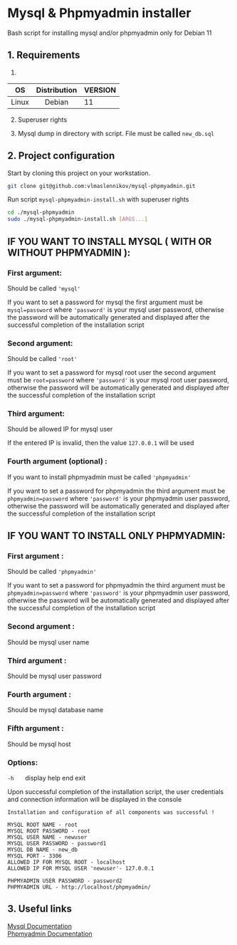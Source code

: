 # Mysql & Phpmyadmin installer

Bash script for installing mysql and/or phpmyadmin only for Debian 11

## 1. Requirements
1)
| OS    | Distribution | VERSION |
| ----- | :----------: | ------- |
| Linux |    Debian    | 11      |

2) Superuser rights

3) Mysql dump in directory with script. File must be called `new_db.sql`

## 2. Project configuration

Start by cloning this project on your workstation.

```sh
git clone git@github.com:vlmaslennikov/mysql-phpmyadmin.git
```

Run script `mysql-phpmyadmin-install.sh` with superuser rights

```sh
cd ./mysql-phpmyadmin
sudo ./mysql-phpmyadmin-install.sh [ARGS...]
```
 
## IF YOU WANT TO INSTALL MYSQL ( WITH OR WITHOUT PHPMYADMIN ):

### First argument: 
 Should be called  `'mysql'` 
  
If you want to set a password for mysql the first argument must be `mysql=password` where `'password'` is your mysql user password, otherwise the password will be automatically generated and displayed after the successful completion of the installation script

### Second argument: 
 Should be called  `'root'` 

If you want to set a password for mysql root user the second argument must be `root=password` where `'password'` is your mysql root user password, otherwise the password will be automatically generated and displayed after the successful completion of the installation script

### Third argument: 
 Should be allowed IP for mysql user
 
If the entered IP is invalid, then the value `127.0.0.1` will be used

### Fourth argument (optional) :  
 If you want to install phpmyadmin must be called `'phpmyadmin'` 
 
If you want to set a password for phpmyadmin the third argument must be `phpmyadmin=password`  where `'password'` is your phpmyadmin user password, otherwise the password will be automatically generated and displayed after the successful completion of the installation script

## IF YOU WANT TO INSTALL ONLY PHPMYADMIN:

### First argument :  
 Should be called `'phpmyadmin'` 

If you want to set a password for phpmyadmin the third argument must be `phpmyadmin=password`  where `'password'` is your phpmyadmin user password, otherwise the password will be automatically generated and displayed after the successful completion of the installation script


### Second argument :  
 Should be mysql user name 

### Third argument :  
 Should be mysql user password

### Fourth argument :  
 Should be mysql database name  

### Fifth argument :  
 Should be mysql host
 
### Options:
 ```-h   ```       display  help end exit 



 Upon successful completion of the installation script, the user credentials and connection information will be displayed in the console

 ``` 
 Installation and configuration of all components was successful !

MYSQL ROOT NAME - root
MYSQL ROOT PASSWORD - root
MYSQL USER NAME - newuser
MYSQL USER PASSWORD - password1
MYSQL DB NAME - new_db
MYSQL PORT - 3306
ALLOWED IP FOR MYSQL ROOT - localhost
ALLOWED IP FOR MYSQL USER 'newuser'- 127.0.0.1

PHPMYADMIN USER PASSWORD - password2
PHPMYADMIN URL - http://localhost/phpmyadmin/
 ```
## 3. Useful links
[Mysql Documentation]() \
[Phpmyadmin Documentation]()



